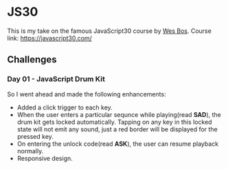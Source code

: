 # JS30

This is my take on the famous JavaScript30 course by [Wes Bos](https://github.com/wesbos). Course link:  https://javascript30.com/

## Challenges

### Day 01 - JavaScript Drum Kit

So I went ahead and made the following enhancements:

- Added a click trigger to each key.
- When the user enters a particular sequnce while playing(read **SAD**), the drum kit gets locked automatically. Tapping on any key in this locked state will not emit any sound, just a red border will be displayed for the pressed key.
- On entering the unlock code(read **ASK**), the user can resume playback normally.
- Responsive design.
